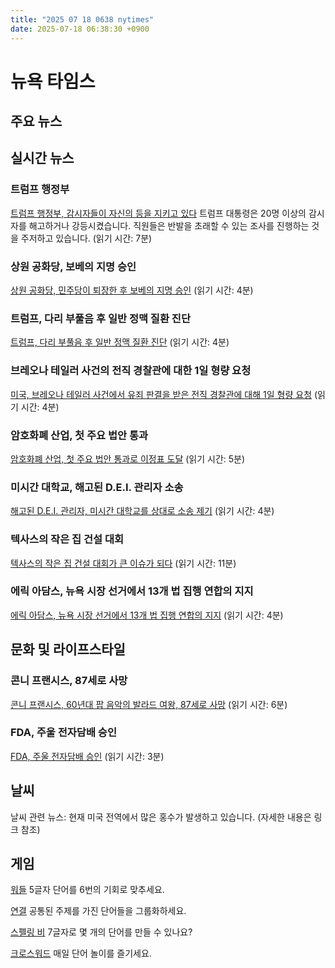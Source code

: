 ```yaml
---
title: "2025 07 18 0638 nytimes"
date: 2025-07-18 06:38:30 +0900
---
```


# 뉴욕 타임스

## 주요 뉴스

## 실시간 뉴스

### 트럼프 행정부
[트럼프 행정부, 감시자들이 자신의 등을 지키고 있다](https://www.nytimes.com/2025/07/17/us/politics/inspectors-general-trump.html)
트럼프 대통령은 20명 이상의 감시자를 해고하거나 강등시켰습니다. 직원들은 반발을 초래할 수 있는 조사를 진행하는 것을 주저하고 있습니다. (읽기 시간: 7분)

### 상원 공화당, 보베의 지명 승인
[상원 공화당, 민주당이 퇴장한 후 보베의 지명 승인](https://www.nytimes.com/2025/07/17/us/politics/emil-bove-judge-nomination-democrats.html)
(읽기 시간: 4분)

### 트럼프, 다리 부풀음 후 일반 정맥 질환 진단
[트럼프, 다리 부풀음 후 일반 정맥 질환 진단](https://www.nytimes.com/live/2025/07/17/us/trump-news-updates)
(읽기 시간: 4분)

### 브레오나 테일러 사건의 전직 경찰관에 대한 1일 형량 요청
[미국, 브레오나 테일러 사건에서 유죄 판결을 받은 전직 경찰관에 대해 1일 형량 요청](https://www.nytimes.com/2025/07/17/us/politics/justice-department-brett-hankison-sentence-breonna-taylor.html)
(읽기 시간: 4분)

### 암호화폐 산업, 첫 주요 법안 통과
[암호화폐 산업, 첫 주요 법안 통과로 이정표 도달](https://www.nytimes.com/2025/07/17/technology/crypto-industry-milestone-legislation.html)
(읽기 시간: 5분)

### 미시간 대학교, 해고된 D.E.I. 관리자 소송
[해고된 D.E.I. 관리자, 미시간 대학교를 상대로 소송 제기](https://www.nytimes.com/2025/07/17/us/university-michigan-lawsuit-dei-firing-rachel-dawson.html)
(읽기 시간: 4분)

### 텍사스의 작은 집 건설 대회
[텍사스의 작은 집 건설 대회가 큰 이슈가 되다](https://www.nytimes.com/2025/07/17/realestate/tiny-house-championship-skillsusa-teamworks.html)
(읽기 시간: 11분)

### 에릭 아담스, 뉴욕 시장 선거에서 13개 법 집행 연합의 지지
[에릭 아담스, 뉴욕 시장 선거에서 13개 법 집행 연합의 지지](https://www.nytimes.com/2025/07/17/nyregion/eric-adams-police-unions.html)
(읽기 시간: 4분)

## 문화 및 라이프스타일

### 콘니 프랜시스, 87세로 사망
[콘니 프랜시스, 60년대 팝 음악의 발라드 여왕, 87세로 사망](https://www.nytimes.com/2025/07/17/arts/music/connie-francis-dead.html)
(읽기 시간: 6분)

### FDA, 주울 전자담배 승인
[FDA, 주울 전자담배 승인](https://www.nytimes.com/2025/07/17/health/fda-juul.html)
(읽기 시간: 3분)

## 날씨
날씨 관련 뉴스: 현재 미국 전역에서 많은 홍수가 발생하고 있습니다. (자세한 내용은 링크 참조)

## 게임
[워들](https://www.nytimes.com/games/wordle/index.html)
5글자 단어를 6번의 기회로 맞추세요.

[연결](https://www.nytimes.com/games/connections?GAMES_connectionsRollout_1130=1_ConnectionsV2)
공통된 주제를 가진 단어들을 그룹화하세요.

[스펠링 비](https://www.nytimes.com/puzzles/spelling-bee)
7글자로 몇 개의 단어를 만들 수 있나요?

[크로스워드](https://www.nytimes.com/crosswords)
매일 단어 놀이를 즐기세요.